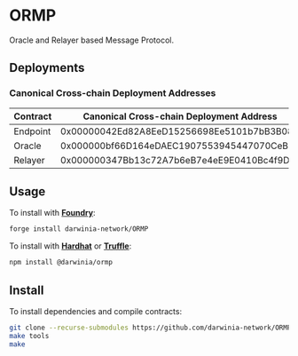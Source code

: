 # ORMP
Oracle and Relayer based Message Protocol.

## Deployments
### Canonical Cross-chain Deployment Addresses

|  Contract  |  Canonical Cross-chain Deployment Address  |
|------------|--------------------------------------------|
| Endpoint   | 0x00000042Ed82A8EeD15256698Ee5101b7bB3B085 |
| Oracle     | 0x000000bf66D164eDAEC1907553945447070CeB50 |
| Relayer    | 0x000000347Bb13c72A7b6eB7e4eE9E0410Bc4f9DE |


## Usage
To install with [**Foundry**](https://github.com/gakonst/foundry):
```sh
forge install darwinia-network/ORMP
```

To install with [**Hardhat**](https://github.com/nomiclabs/hardhat) or [**Truffle**](https://github.com/trufflesuite/truffle):
```sh
npm install @darwinia/ormp
```

## Install 
To install dependencies and compile contracts:
```sh
git clone --recurse-submodules https://github.com/darwinia-network/ORMP.git && cd ORMP
make tools
make
```
